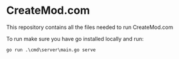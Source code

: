# CreateMod.com

This repository contains all the files needed to run CreateMod.com

To run make sure you have go installed locally and run:
```
go run .\cmd\server\main.go serve
```